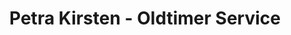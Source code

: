 ---
title: "Petra Kirsten - Oldtimer Service"
url: /leisnig/petra-kirsten-oldtimer-service/
shop: Autowerkstatt
---